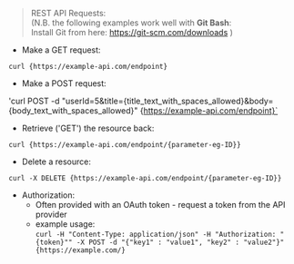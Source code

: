 > REST API Requests: <br>
> (N.B. the following examples work well with **Git Bash**: <br>
> Install Git from here: https://git-scm.com/downloads )

- Make a GET request:

`curl {https://example-api.com/endpoint}`

- Make a POST request:

'curl POST -d "userId=5&title={title_text_with_spaces_allowed}&body={body_text_with_spaces_allowed}" {https://example-api.com/endpoint}`

- Retrieve ('GET') the resource back:

`curl {https://example-api.com/endpoint/{parameter-eg-ID}}`

- Delete a resource:

`curl -X DELETE {https://example-api.com/endpoint/{parameter-eg-ID}}`

- Authorization:
  - Often provided with an OAuth token - request a token from the API provider
  - example usage: <br>
    `curl -H "Content-Type: application/json" -H "Authorization: "{token}"" -X POST -d "{"key1" : "value1", "key2" : "value2"}" {https://example.com/}`
